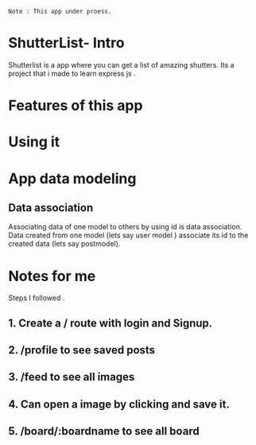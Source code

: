 ```
Note : This app under proess.
```

# ShutterList- Intro
Shutterlist is a app where you can get a list of amazing shutters. Its a project that i made to learn express js .

# Features of this app

# Using it

# App data modeling

## Data association
Associating data of one model to others by using id is data association. Data created from one model (lets say user model ) associate its id to the created data (lets say postmodel).


# Notes for me

Steps I followed . 

## 1. Create a / route with login and Signup.
## 2. /profile to see saved posts
## 3. /feed to see all images
## 4. Can open a image by clicking and save it.
## 5. /board/:boardname to see all board